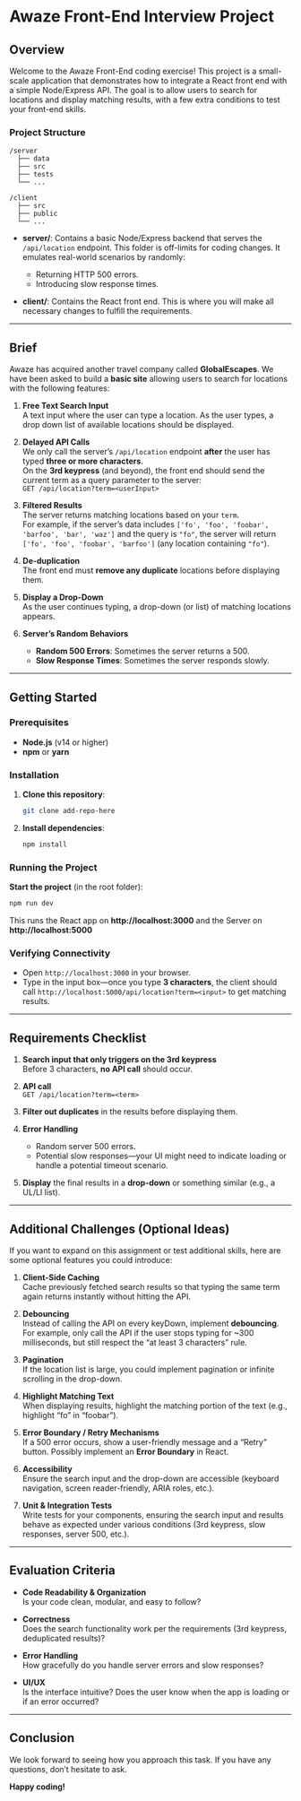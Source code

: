 
# Awaze Front-End Interview Project

## Overview

Welcome to the Awaze Front-End coding exercise! This project is a small-scale application that demonstrates how to integrate a React front end with a simple Node/Express API. The goal is to allow users to search for locations and display matching results, with a few extra conditions to test your front-end skills.

### Project Structure

```
/server
  ├── data
  ├── src
  ├── tests
  └── ...

/client
  ├── src
  ├── public
  └── ...
```

- **server/**: Contains a basic Node/Express backend that serves the `/api/location` endpoint. This folder is off-limits for coding changes. It emulates real-world scenarios by randomly:
    - Returning HTTP 500 errors.
    - Introducing slow response times.

- **client/**: Contains the React front end. This is where you will make all necessary changes to fulfill the requirements.

---

## Brief

Awaze has acquired another travel company called **GlobalEscapes**. We have been asked to build a **basic site** allowing users to search for locations with the following features:

1. **Free Text Search Input**  
   A text input where the user can type a location. As the user types, a drop down list of available locations should be displayed. 

2. **Delayed API Calls**  
   We only call the server’s `/api/location` endpoint **after** the user has typed **three or more characters**.  
   On the **3rd keypress** (and beyond), the front end should send the current term as a query parameter to the server:  
   `GET /api/location?term=<userInput>`

3. **Filtered Results**  
   The server returns matching locations based on your `term`.  
   For example, if the server’s data includes `['fo', 'foo', 'foobar', 'barfoo', 'bar', 'waz']` and the query is `"fo"`, the server will return `['fo', 'foo', 'foobar', 'barfoo']` (any location containing `"fo"`).

4. **De-duplication**  
   The front end must **remove any duplicate** locations before displaying them.

5. **Display a Drop-Down**  
   As the user continues typing, a drop-down (or list) of matching locations appears.  
   

6. **Server’s Random Behaviors** 
   - **Random 500 Errors**: Sometimes the server returns a 500.  
   - **Slow Response Times**: Sometimes the server responds slowly.
   

---

## Getting Started

### Prerequisites

- **Node.js** (v14 or higher)
- **npm** or **yarn**

### Installation

1. **Clone this repository**:
   ```bash
   git clone add-repo-here
   ```
2. **Install dependencies**:
   ```bash
   npm install
   ```


### Running the Project

**Start the project** (in the root folder):
   ```bash
   npm run dev
   ```
   This runs the React app on **http://localhost:3000** and the Server on  **http://localhost:5000**


### Verifying Connectivity

- Open `http://localhost:3000` in your browser.
- Type in the input box—once you type **3 characters**, the client should call `http://localhost:5000/api/location?term=<input>` to get matching results.

---

## Requirements Checklist

1. **Search input that only triggers on the 3rd keypress**  
   Before 3 characters, **no API call** should occur.

2. **API call**  
   `GET /api/location?term=<term>`

3. **Filter out duplicates** in the results before displaying them.

4. **Error Handling**  
   - Random server 500 errors.  
   - Potential slow responses—your UI might need to indicate loading or handle a potential timeout scenario.

5. **Display** the final results in a **drop-down** or something similar (e.g., a UL/LI list).

---

## Additional Challenges (Optional Ideas)

If you want to expand on this assignment or test additional skills, here are some optional features you could introduce:

1. **Client-Side Caching**  
   Cache previously fetched search results so that typing the same term again returns instantly without hitting the API.

2. **Debouncing**  
   Instead of calling the API on every keyDown, implement **debouncing**. For example, only call the API if the user stops typing for ~300 milliseconds, but still respect the “at least 3 characters” rule.

3. **Pagination**  
   If the location list is large, you could implement pagination or infinite scrolling in the drop-down.

4. **Highlight Matching Text**  
   When displaying results, highlight the matching portion of the text (e.g., highlight “fo” in “foobar”).

5. **Error Boundary / Retry Mechanisms**  
   If a 500 error occurs, show a user-friendly message and a “Retry” button. Possibly implement an **Error Boundary** in React.

6. **Accessibility**  
   Ensure the search input and the drop-down are accessible (keyboard navigation, screen reader-friendly, ARIA roles, etc.).

7. **Unit & Integration Tests**  
   Write tests for your components, ensuring the search input and results behave as expected under various conditions (3rd keypress, slow responses, server 500, etc.).

---

## Evaluation Criteria

- **Code Readability & Organization**  
  Is your code clean, modular, and easy to follow?

- **Correctness**  
  Does the search functionality work per the requirements (3rd keypress, deduplicated results)?

- **Error Handling**  
  How gracefully do you handle server errors and slow responses?

- **UI/UX**  
  Is the interface intuitive? Does the user know when the app is loading or if an error occurred?

---

## Conclusion

We look forward to seeing how you approach this task. If you have any questions, don’t hesitate to ask.

**Happy coding!**

